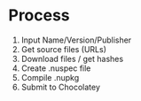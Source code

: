 # Process

1. Input Name/Version/Publisher
2. Get source files (URLs)
3. Download files / get hashes
4. Create .nuspec file
5. Compile .nupkg
6. Submit to Chocolatey
